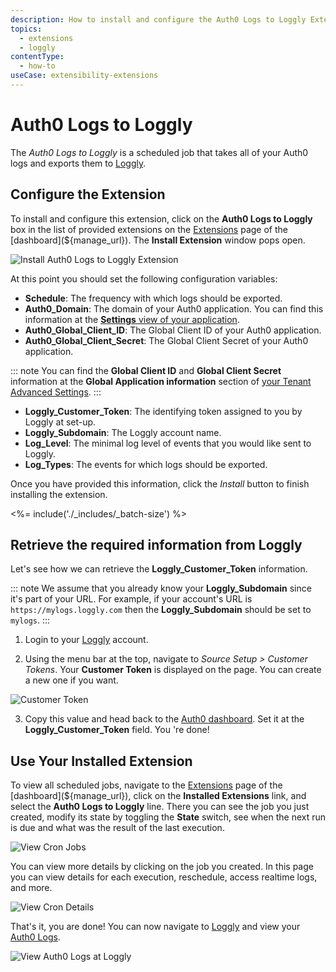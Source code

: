 ```yaml
---
description: How to install and configure the Auth0 Logs to Loggly Extension.
topics:
  - extensions
  - loggly
contentType:
  - how-to
useCase: extensibility-extensions
---
```

# Auth0 Logs to Loggly

The *Auth0 Logs to Loggly* is a scheduled job that takes all of your Auth0 logs and exports them to [Loggly](https://www.loggly.com/).

## Configure the Extension

To install and configure this extension, click on the __Auth0 Logs to Loggly__ box in the list of provided extensions on the [Extensions](${manage_url}/#/extensions) page of the [dashboard](${manage_url}). The __Install Extension__ window pops open.

![Install Auth0 Logs to Loggly Extension](/media/articles/extensions/loggly/extension-mgmt-loggly.png)

At this point you should set the following configuration variables:

- __Schedule__: The frequency with which logs should be exported.
- __Auth0_Domain__: The domain of your Auth0 application. You can find this information at the [__Settings__ view of your application](${manage_url}/#/applications/${account.clientId}/settings).
- __Auth0_Global_Client_ID__: The Global Client ID of your Auth0 application.
- __Auth0_Global_Client_Secret__: The Global Client Secret of your Auth0 application.

::: note
You can find the __Global Client ID__ and __Global Client Secret__ information at the __Global Application information__ section of [your Tenant Advanced Settings](${manage_url}/#/tenant/advanced).
:::

- __Loggly_Customer_Token__: The identifying token assigned to you by Loggly at set-up.
- __Loggly_Subdomain__: The Loggly account name.
- __Log_Level__: The minimal log level of events that you would like sent to Loggly.
- __Log_Types__: The events for which logs should be exported.

Once you have provided this information, click the *Install* button to finish installing the extension.

<%= include('./_includes/_batch-size') %>

## Retrieve the required information from Loggly

Let's see how we can retrieve the __Loggly_Customer_Token__ information.

::: note
We assume that you already know your __Loggly_Subdomain__ since it's part of your URL. For example, if your account's URL is `https://mylogs.loggly.com` then the __Loggly_Subdomain__ should be set to `mylogs`.
:::

1. Login to your [Loggly](https://www.loggly.com/) account.

2. Using the menu bar at the top, navigate to _Source Setup > Customer Tokens_. Your __Customer Token__ is displayed on the page. You can create a new one if you want.

![Customer Token](/media/articles/extensions/loggly/copy-source-setup.png)

3. Copy this value and head back to the [Auth0 dashboard](${manage_url}). Set it at the __Loggly_Customer_Token__ field. You 're done!

## Use Your Installed Extension

To view all scheduled jobs, navigate to the [Extensions](${manage_url}/#/extensions) page of the [dashboard](${manage_url}), click on the __Installed Extensions__ link, and select the __Auth0 Logs to Loggly__ line. There you can see the job you just created, modify its state by toggling the __State__ switch, see when the next run is due and what was the result of the last execution.

![View Cron Jobs](/media/articles/extensions/loggly/view-cron-jobs.png)

You can view more details by clicking on the job you created. In this page you can view details for each execution, reschedule, access realtime logs, and more.

![View Cron Details](/media/articles/extensions/loggly/view-cron-details.png)

That's it, you are done! You can now navigate to [Loggly](https://www.loggly.com/) and view your [Auth0 Logs](${manage_url}/#/logs).

![View Auth0 Logs at Loggly](/media/articles/extensions/loggly/auth0-logs-at-loggly.png)
